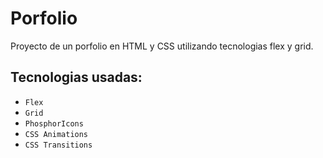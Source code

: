 # Porfolio

Proyecto de un porfolio en HTML y CSS utilizando tecnologias flex y grid.

## Tecnologias usadas:
- `Flex`
- `Grid`
- `PhosphorIcons`
- `CSS Animations`
- `CSS Transitions`


